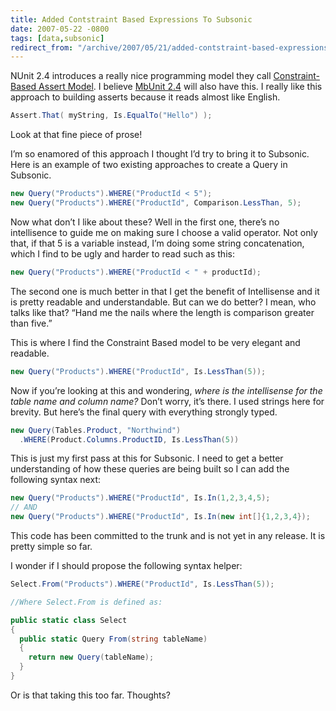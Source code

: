 ```yaml
---
title: Added Contstraint Based Expressions To Subsonic
date: 2007-05-22 -0800
tags: [data,subsonic]
redirect_from: "/archive/2007/05/21/added-contstraint-based-expressions-to-subsonic.aspx/"
---
```


NUnit 2.4 introduces a really nice programming model they call
[Constraint-Based Assert Model](http://nunit.com/index.php?p=constraintModel&r=2.4 "Constraint-Based Assert Model").
I believe [MbUnit 2.4](http://mbunit.com/ "MbUnit") will also have this.
I really like this approach to building asserts because it reads almost
like English.

```csharp
Assert.That( myString, Is.EqualTo("Hello") );
```

Look at that fine piece of prose!

I’m so enamored of this approach I thought I’d try to bring it to
Subsonic. Here is an example of two existing approaches to create a
Query in Subsonic.

```csharp
new Query("Products").WHERE("ProductId < 5");
new Query("Products").WHERE("ProductId", Comparison.LessThan, 5);
```

Now what don’t I like about these? Well in the first one, there’s no
intellisence to guide me on making sure I choose a valid operator. Not
only that, if that 5 is a variable instead, I’m doing some string
concatenation, which I find to be ugly and harder to read such as this:

```csharp
new Query("Products").WHERE("ProductId < " + productId);
```

The second one is much better in that I get the benefit of Intellisense
and it is pretty readable and understandable. But can we do better? I
mean, who talks like that? “Hand me the nails where the length is
comparison greater than five.”

This is where I find the Constraint Based model to be very elegant and
readable.

```csharp
new Query("Products").WHERE("ProductId", Is.LessThan(5));
```

Now if you’re looking at this and wondering, *where is the intellisense
for the table name and column name?* Don’t worry, it’s there. I used
strings here for brevity. But here’s the final query with everything
strongly typed.

```csharp
new Query(Tables.Product, "Northwind")
  .WHERE(Product.Columns.ProductID, Is.LessThan(5))
```

This is just my first pass at this for Subsonic. I need to get a better
understanding of how these queries are being built so I can add the
following syntax next:

```csharp
new Query("Products").WHERE("ProductId", Is.In(1,2,3,4,5);
// AND
new Query("Products").WHERE("ProductId", Is.In(new int[]{1,2,3,4});
```

This code has been committed to the trunk and is not yet in any release.
It is pretty simple so far.

I wonder if I should propose the following syntax helper:

```csharp
Select.From("Products").WHERE("ProductId", Is.LessThan(5));

//Where Select.From is defined as:

public static class Select
{
  public static Query From(string tableName)
  {
    return new Query(tableName);
  }
}
```

Or is that taking this too far. Thoughts?

